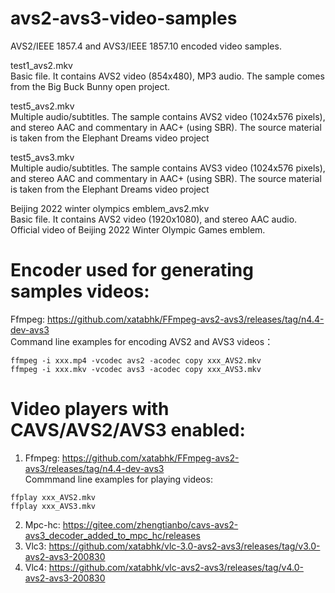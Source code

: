 # avs2-avs3-video-samples
AVS2/IEEE 1857.4 and AVS3/IEEE 1857.10 encoded video samples.

test1_avs2.mkv<br>
  Basic file. It contains AVS2 video (854x480), MP3 audio. The sample comes from the Big Buck Bunny open project.
 
test5_avs2.mkv<br>
  Multiple audio/subtitles. The sample contains AVS2 video (1024x576 pixels), and stereo AAC and commentary in AAC+ (using SBR). The source material is taken from the Elephant Dreams video project

test5_avs3.mkv<br>
  Multiple audio/subtitles. The sample contains AVS3 video (1024x576 pixels), and stereo AAC and commentary in AAC+ (using SBR). The source material is taken from the Elephant Dreams video project

Beijing 2022 winter olympics emblem_avs2.mkv<br>
  Basic file. It contains AVS2 video (1920x1080), and stereo AAC audio. Official video of Beijing 2022 Winter Olympic Games emblem.
  
# Encoder used for generating samples videos:
Ffmpeg: https://github.com/xatabhk/FFmpeg-avs2-avs3/releases/tag/n4.4-dev-avs3<br>
Command line examples for encoding AVS2 and AVS3 videos：<br>

```
ffmpeg -i xxx.mp4 -vcodec avs2 -acodec copy xxx_AVS2.mkv
ffmpeg -i xxx.mkv -vcodec avs3 -acodec copy xxx_AVS3.mkv
```

# Video players with CAVS/AVS2/AVS3 enabled:
1.	Ffmpeg: https://github.com/xatabhk/FFmpeg-avs2-avs3/releases/tag/n4.4-dev-avs3<br>
Commmand line examples for playing videos:
```
ffplay xxx_AVS2.mkv
ffplay xxx_AVS3.mkv
```
2.	Mpc-hc: https://gitee.com/zhengtianbo/cavs-avs2-avs3_decoder_added_to_mpc_hc/releases
3.	Vlc3: https://github.com/xatabhk/vlc-3.0-avs2-avs3/releases/tag/v3.0-avs2-avs3-200830
4.	Vlc4: https://github.com/xatabhk/vlc-avs2-avs3/releases/tag/v4.0-avs2-avs3-200830

